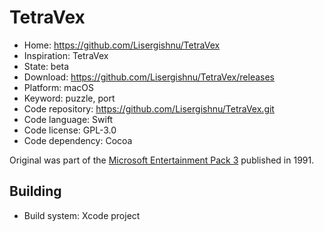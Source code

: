 # TetraVex

- Home: https://github.com/Lisergishnu/TetraVex
- Inspiration: TetraVex
- State: beta
- Download: https://github.com/Lisergishnu/TetraVex/releases
- Platform: macOS
- Keyword: puzzle, port
- Code repository: https://github.com/Lisergishnu/TetraVex.git
- Code language: Swift
- Code license: GPL-3.0
- Code dependency: Cocoa

Original was part of the [Microsoft Entertainment Pack 3](https://en.wikipedia.org/wiki/Microsoft_Entertainment_Pack#Microsoft_Entertainment_Pack_3) published in 1991.

## Building

- Build system: Xcode project
